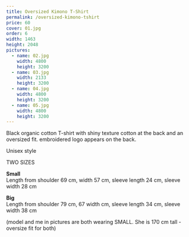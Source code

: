 ```yaml
---
title: Oversized Kimono T-Shirt
permalink: /oversized-kimono-tshirt
price: 60
cover: 01.jpg
order: 6
width: 1463
height: 2048
pictures:
  - name: 02.jpg
    width: 4800
    height: 3200
  - name: 03.jpg
    width: 2133
    height: 3200
  - name: 04.jpg
    width: 4800
    height: 3200
  - name: 05.jpg
    width: 4800
    height: 3200
---
```


Black organic cotton T-shirt with shiny texture cotton at the back and an oversized fit.
embroidered logo appears on the back.

Unisex style

TWO SIZES

**Small**<br>
Length from shoulder 69 cm, width 57 cm, sleeve length 24 cm, sleeve width 28 cm

**Big**<br>
Length from shoulder 79 cm, 67 width cm, sleeve length 34 cm, sleeve width 38 cm

(model and me in pictures are both wearing SMALL. She is 170 cm tall - oversize fit for both)
